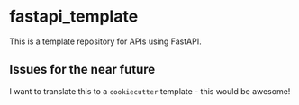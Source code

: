 # fastapi_template

This is a template repository for APIs using FastAPI.



## Issues for the near future

I want to translate this to a `cookiecutter` template - this would be awesome!